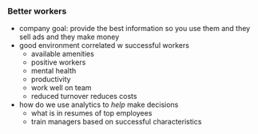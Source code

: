 ### Better workers

* company goal: provide the best information so you use them and they sell ads and they make money
* good environment correlated w successful workers
  * available amenities
  * positive workers
  * mental health
  * productivity
  * work well on team
  * reduced turnover reduces costs
* how do we use analytics to _help_ make decisions
  * what is in resumes of top employees
  * train managers based on successful characteristics
